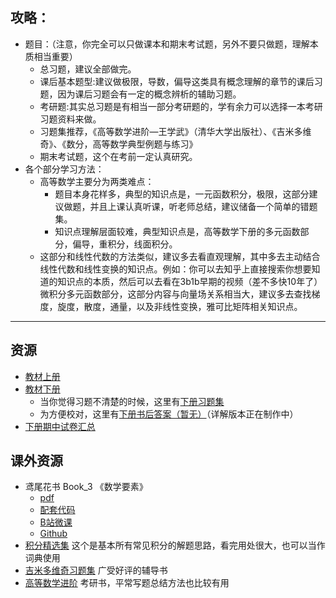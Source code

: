 ## 攻略：  
- 题目：（注意，你完全可以只做课本和期末考试题，另外不要只做题，理解本质相当重要）  
    - 总习题，建议全部做完。  
    - 课后基本题型:建议做极限，导数，偏导这类具有概念理解的章节的课后习题，因为课后习题会有一定的概念辨析的辅助习题。  
    - 考研题:其实总习题是有相当一部分考研题的，学有余力可以选择一本考研习题资料来做。  
    - 习题集推荐，《高等数学进阶—王学武》（清华大学出版社）、《吉米多维奇》、《数分，高等数学典型例题与练习》  
    - 期末考试题，这个在考前一定认真研究。  
- 各个部分学习方法：  
    - 高等数学主要分为两类难点：  
        - 题目本身花样多，典型的知识点是，一元函数积分，极限，这部分建议做题，并且上课认真听课，听老师总结，建议储备一个简单的错题集。  
        - 知识点理解层面较难，典型知识点是，高等数学下册的多元函数部分，偏导，重积分，线面积分。  
    - 这部分和线性代数的方法类似，建议多去看直观理解，其中多去主动结合线性代数和线性变换的知识点。例如：你可以去知乎上直接搜索你想要知道的知识点的本质，然后可以去看在3b1b早期的视频（差不多快10年了）微积分多元函数部分，这部分内容与向量场关系相当大，建议多去查找梯度，旋度，散度，通量，以及非线性变换，雅可比矩阵相关知识点。  

---

## 资源  
- [教材上册](https://lz.qaiu.top/parser?url=https://cqu-openlib.lanzouh.com/ihNaK1up0vzi)  
- [教材下册](https://lz.qaiu.top/parser?url=https://cqu-openlib.lanzouh.com/igdYI1up0yqh)
    - 当你觉得习题不清楚的时候，这里有[下册习题集](https://lz.qaiu.top/parser?url=https://cqu-openlib.lanzouh.com/id7zm1up0rdc)  
    - 为方便校对，这里有[下册书后答案（暂无）]()（详解版本正在制作中）  
- [下册期中试卷汇总](https://lz.qaiu.top/parser?url=https://cqu-openlib.lanzouh.com/iY78Z1up1wbg)

## 课外资源
- 鸢尾花书 Book_3 《数学要素》  
    - [pdf](https://lz.qaiu.top/parser?url=https://cqu-openlib.lanzouh.com/i7XoV1up1cch)  
    - [配套代码](https://lz.qaiu.top/parser?url=https://cqu-openlib.lanzouh.com/iYTO91up1cej)  
    - [B站微课](https://space.bilibili.com/513194466)  
    - [Github](https://github.com/Visualize-ML/Book3_Elements-of-Mathematics)  
- [积分精选集](https://lz.qaiu.top/parser?url=https://cqu-openlib.lanzouh.com/iJyCK1up15ad) 这个是基本所有常见积分的解题思路，看完用处很大，也可以当作词典使用  
- [吉米多维奇习题集](https://lz.qaiu.top/parser?url=https://cqu-openlib.lanzouh.com/iIQHZ1up1e6d) 广受好评的辅导书  
- [高等数学进阶](https://lz.qaiu.top/parser?url=https://cqu-openlib.lanzouh.com/i2YWl1up1a2f) 考研书，平常写题总结方法也比较有用  